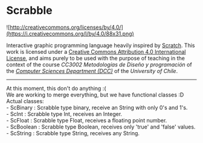 # Scrabble

![http://creativecommons.org/licenses/by/4.0/](https://i.creativecommons.org/l/by/4.0/88x31.png)

Interactive graphic programming language heavily inspired by 
[Scratch](https://scratch.mit.edu).
This work is licensed under a
[Creative Commons Attribution 4.0 International License](http://creativecommons.org/licenses/by/4.0/), 
and aims purely to be used with the purpose of teaching in the context of the course 
_CC3002 Metodologías de Diseño y programación_ of the 
[_Computer Sciences Department (DCC)_](https://www.dcc.uchile.cl) of the 
_University of Chile_.

---
At this moment, this don't do anything :(  
We are working to merge everything, but we have functional classes :D  
Actual classes:  
	- ScBinary 	: Scrabble type binary, receive an String with only 0's and 1's.  
	- ScInt 	: Scrabble type Int, receives an Integer.  
	- ScFloat 	: Scrabble type Float, receives a floating point number.  
	- ScBoolean : Scrabble type Boolean, receives only 'true' and 'false' values.  
	- ScString 	: Scrabble type String, receives any String.
